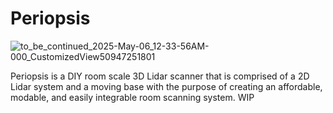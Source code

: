 # Periopsis


![to_be_continued_2025-May-06_12-33-56AM-000_CustomizedView50947251801](https://github.com/user-attachments/assets/13d5c7c9-0423-4e39-a03e-8fd4a0e73485)

Periopsis is a DIY room scale 3D Lidar scanner that is comprised of a 2D Lidar system and a moving base with the purpose of creating an affordable, modable, and easily integrable room scanning system. WIP
